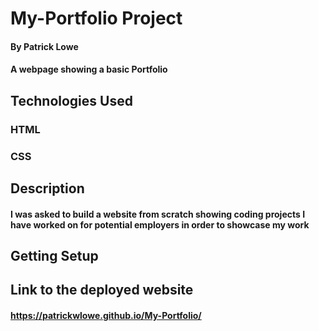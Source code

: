 # My-Portfolio Project

#### By Patrick Lowe
#### A webpage showing a basic Portfolio 

## Technologies Used

### HTML
### CSS

## Description

#### I was asked to build a website from scratch showing coding projects I have worked on for potential employers in order to showcase my work

## Getting Setup

####

## Link to the deployed website 

#### https://patrickwlowe.github.io/My-Portfolio/